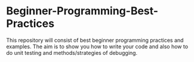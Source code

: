 # Beginner-Programming-Best-Practices

This repository will consist of best beginner programming practices and examples. The aim is to show you how to write your code and 
also how to do unit testing and methods/strategies of debugging. 
